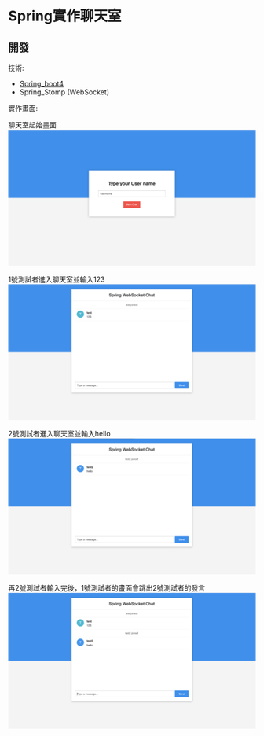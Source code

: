 # Spring實作聊天室

## 開發

技術:

- [Spring_boot4](https://spring.io/)
- Spring_Stomp (WebSocket)

實作畫面:

聊天室起始畫面
![image](https://github.com/minyou08042/Srping-ChatRoom/blob/master/pic/%E6%88%AA%E5%9C%96%202020-10-27%20%E4%B8%8B%E5%8D%884.24.50.png)

1號測試者進入聊天室並輸入123
![image](https://github.com/minyou08042/Srping-ChatRoom/blob/master/pic/%E6%88%AA%E5%9C%96%202020-10-27%20%E4%B8%8B%E5%8D%884.25.01.png)

2號測試者進入聊天室並輸入hello
![image](https://github.com/minyou08042/Srping-ChatRoom/blob/master/pic/%E6%88%AA%E5%9C%96%202020-10-27%20%E4%B8%8B%E5%8D%884.25.22.png)

再2號測試者輸入完後，1號測試者的畫面會跳出2號測試者的發言
![image](https://github.com/minyou08042/Srping-ChatRoom/blob/master/pic/%E6%88%AA%E5%9C%96%202020-10-27%20%E4%B8%8B%E5%8D%884.25.30.png)
